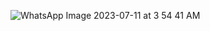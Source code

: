 ![WhatsApp Image 2023-07-11 at 3 54 41 AM](https://github.com/11mones/data-structures-and-algorithms/assets/72322641/7e77ecab-f9a0-4d35-9a96-a9b0edf9fce5)
